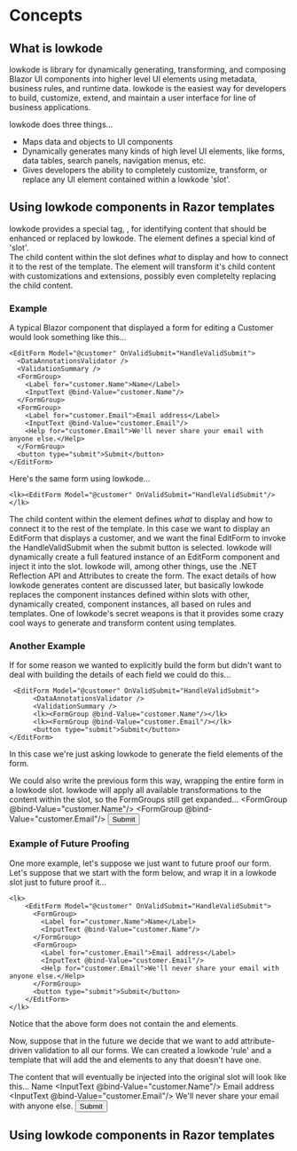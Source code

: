 ﻿# Concepts

## What is lowkode

lowkode is library for dynamically generating, transforming, and composing Blazor UI components into higher level UI elements 
using metadata, business rules, and runtime data.
lowkode is the easiest way for developers to build, customize, extend, and maintain a user interface for line of business applications.

lowkode does three things...
- Maps data and objects to UI components 		
- Dynamically generates many kinds of high level UI elements, like forms, data tables, search panels, navigation menus, etc.
- Gives developers the ability to completely customize, transform, or replace any UI element contained within a lowkode 'slot'. 

## Using lowkode components in Razor templates
lowkode provides a special tag, <lk>, for identifying content that should be enhanced or replaced by lowkode.
The <lk> element defines a special kind of 'slot'.  
The child content within the slot defines *what* to display and how to connect it to the rest of the template. 
The <lk> element will transform it's child content with customizations and extensions, possibly even completelty 
replacing the child content.

### Example
A typical Blazor component that displayed a form for editing a Customer would look something like this...

    <EditForm Model="@customer" OnValidSubmit="HandleValidSubmit">
      <DataAnnotationsValidator />
      <ValidationSummary />
      <FormGroup>
        <Label for="customer.Name">Name</Label>
        <InputText @bind-Value="customer.Name"/>
      </FormGroup>
      <FormGroup>
        <Label for="customer.Email">Email address</Label>
        <InputText @bind-Value="customer.Email"/>
        <Help for="customer.Email">We'll never share your email with anyone else.</Help>
      </FormGroup>
      <button type="submit">Submit</button>
    </EditForm>

Here's the same form using lowkode...

    <lk><EditForm Model="@customer" OnValidSubmit="HandleValidSubmit"/></lk>

The child content within the <lk> element defines *what* to display and how to connect it to the rest of the template.
In this case we want to display an EditForm that displays a customer, and we want the final EditForm to invoke the HandleValidSubmit when the 
submit button is selected.
lowkode will dynamically create a full featured instance of an EditForm component and inject it into the slot.
lowkode will, among other things, use the .NET Reflection API and Attributes to create the form.
The exact details of how lowkode generates content are discussed later, but basically lowkode replaces the component instances defined 
within <lk> slots with other, dynamically created, component instances, all based on rules and templates.
One of lowkode's secret weapons is that it provides some crazy cool ways to generate and transform content using templates.


### Another Example
If for some reason we wanted to explicitly build the form but didn't want to deal with building the details of each field we could do this...

     <EditForm Model="@customer" OnValidSubmit="HandleValidSubmit">
          <DataAnnotationsValidator />
          <ValidationSummary />
          <lk><FormGroup @bind-Value="customer.Name"/></lk>
          <lk><FormGroup @bind-Value="customer.Email"/></lk>
          <button type="submit">Submit</button>
    </EditForm>

In this case we're just asking lowkode to generate the field elements of the form.


We could also write the previous form this way, wrapping the entire form in a lowkode slot.
lowkode will apply all available transformations to the content within the slot, so the FormGroups still get expanded...
    <lk>
        <EditForm Model="@customer" OnValidSubmit="HandleValidSubmit">
              <DataAnnotationsValidator />
              <ValidationSummary />
              <FormGroup @bind-Value="customer.Name"/>
              <FormGroup @bind-Value="customer.Email"/>
              <button type="submit">Submit</button>
        </EditForm>
    </lk>

### Example of Future Proofing
One more example, let's suppose we just want to future proof our form.
Let's suppose that we start with the form below, and wrap it in a lowkode slot just to future proof it...

    <lk>
        <EditForm Model="@customer" OnValidSubmit="HandleValidSubmit">
          <FormGroup>
            <Label for="customer.Name">Name</Label>
            <InputText @bind-Value="customer.Name"/>
          </FormGroup>
          <FormGroup>
            <Label for="customer.Email">Email address</Label>
            <InputText @bind-Value="customer.Email"/>
            <Help for="customer.Email">We'll never share your email with anyone else.</Help>
          </FormGroup>
          <button type="submit">Submit</button>
        </EditForm>
    </lk>

Notice that the above form does not contain the <DataAnnotationsValidator/> and <ValidationSummary/> elements.

Now, suppose that in the future we decide that we want to add attribute-driven validation to all our forms.
We can created a lowkode 'rule' and a template that will add the  <DataAnnotationsValidator/> and <ValidationSummary/> elements to 
any <EditForm> that doesn't have one.

The content that will eventually be injected into the original slot will look like this...
    <EditForm Model="@customer" OnValidSubmit="HandleValidSubmit">
      <DataAnnotationsValidator />
      <ValidationSummary />
      <FormGroup>
        <Label for="customer.Name">Name</Label>
        <InputText @bind-Value="customer.Name"/>
      </FormGroup>
      <FormGroup>
        <Label for="customer.Email">Email address</Label>
        <InputText @bind-Value="customer.Email"/>
        <Help for="customer.Email">We'll never share your email with anyone else.</Help>
      </FormGroup>
      <button type="submit">Submit</button>
    </EditForm>



## Using lowkode components in Razor templates




